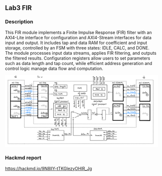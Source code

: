 ## Lab3 FIR
### Description
This FIR module implements a Finite Impulse Response (FIR) filter with an AXI4-Lite interface for configuration and AXI4-Stream interfaces for data input and output. It includes tap and data RAM for coefficient and input storage, controlled by an FSM with three states: IDLE, CALC, and DONE. The module processes input data streams, applies FIR filtering, and outputs the filtered results. Configuration registers allow users to set parameters such as data length and tap count, while efficient address generation and control logic manage data flow and computation.

![alt text](image.png)
### Hackmd report
https://hackmd.io/9N8llY-tTKGlezyOHlR_Jg